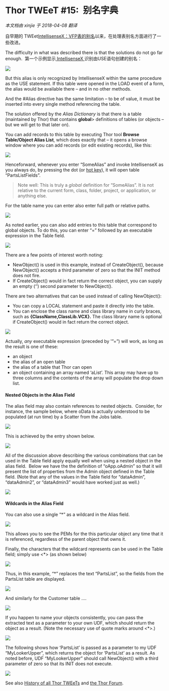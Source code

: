 ﻿Thor TWEeT #15:  别名字典
===
_本文档由 xinjie 于 2018-04-08 翻译_

自早期的 TWEet[IntellisenseX：VFP表的别名](Tweet_11.md)以来，在处理表别名方面进行了一些改进。

The difficulty in what was described there is that the solutions do not go far enough.  第一个示例显示<a href="https://github.com/VFPX/IntelliSenseX" target="_blank"> IntellisenseX </a>识别由USE语句创建的别名：

![](Images/Tweet11a.png)

But this alias is only recognized by IntellisenseX within the same procedure as the USE statement. If this table were opened in the LOAD event of a form, the alias would be available there – and in no other methods.

And the #Alias directive has the same limitation – to be of value, it must be inserted into every single method referencing the table.

The solution offered by the _Alias Dictionary_ is that there is a table (maintained by Thor) that contains **global**> definitions of tables (or objects – but we will get to that later on).

You can add records to this table by executing Thor tool **Browse Table/Object Alias List**, which does exactly that – it opens a browse window where you can add records (or edit existing records), like this:

![](Images/Tweet15b.png)

Henceforward, whenever you enter “SomeAlias” and invoke IntellisenseX as you always do, by pressing the dot (or [hot key](Tweet_12.md)), it will open table “PartsListFields”.

>Note well: This is truly a *global* definition for “SomeAlias”. It is not relative to the current form, class, folder, project, or application, or anything else.

For the table name you can enter also enter full path or relative paths.

![](Images/Tweet15c.png)

As noted earlier, you can also add entries to this table that correspond to global objects. To do this, you can enter “=” followed by an executable expression in the Table field.

![](Images/Tweet15d.png)

There are a few points of interest worth noting:

*   NewObject() is used in this example, instead of CreateObject(), because NewObject() accepts a third parameter of zero so that the INIT method does not fire.
*   If CreateObject() would in fact return the correct object, you can supply an empty (‘’) second parameter to NewObject().

There are two alternatives that can be used instead of calling NewObject():

*   You can copy a LOCAL statement and paste it directly into the table.
*   You can enclose the class name and class library name in curly braces, such as **{ClassName,ClassLib.VCX}.** The class library name is optional if CreateObject() would in fact return the correct object.

![](Images/Tweet15e.png)

Actually, *any* executable expression (preceded by '”=”) will work, as long as the result is one of these:

*   an object
*   the alias of an open table
*   the alias of a table that Thor can open
*   an object containing an array named ‘aList’. This array may have up to three columns and the contents of the array will populate the drop down list.

#### Nested Objects in the Alias Field

The alias field may also contain references to nested objects.  Consider, for instance, the sample below, where oData is actually understood to be populated (at run time) by a Scatter from the Jobs table.

![](Images/Tweet15f.png)

This is achieved by the entry shown below.

![](Images/Tweet15g.png)

All of the discussion above describing the various combinations that can be used in the Table field apply equally well when using a nested object in the alias field.  Below we have the the definition of “oApp.oAdmin” so that it will present the list of properties from the Admin object defined in the Table field. (Note that any of the values in the Table field for “dataAdmin”, “dataAdmin2”, or “dataAdmin3” would have worked just as well.)

![](Images/Tweet15h.png)

#### Wildcards in the Alias Field

You can also use a single “*” as a wildcard in the Alias field.

![](Images/Tweet15i.png)

This allows you to see the PEMs for the this particular object any time that it is referenced, regardless of the parent object that owns it.

Finally, the characters that the wildcard represents can be used in the Table field; simply use <*> (as shown below)

![](Images/Tweet15j.png)

Thus, in this example, “*” replaces the text “PartsList”, so the fields from the PartsList table are displayed.

![](Images/Tweet15k.png)

And similarly for the Customer table ….

![](Images/Tweet15l.png)

If you happen to name your objects consistently, you can pass the extracted text as a parameter to your own UDF, which should return the object as a result. (Note the necessary use of quote marks around <*>.)

![](Images/Tweet15m.png)

The following shows how ‘PartsList’ is passed as a parameter to my UDF “MyLookerUpper”, which returns the object for ‘PartsList’ as a result. As noted before, UDF “MyLookerUpper” should call NewObject() with a third parameter of zero so that its INIT does not execute.

![](Images/Tweet15n.png)

See also [History of all Thor TWEeTs](../TWEeTs.md) and [the Thor Forum](https://groups.google.com/forum/?fromgroups#!forum/FoxProThor).
